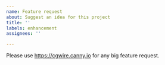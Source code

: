 ```yaml
---
name: Feature request
about: Suggest an idea for this project
title: ''
labels: enhancement
assignees: ''

---
```


Please use https://cgwire.canny.io for any big feature request.
